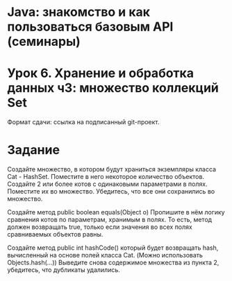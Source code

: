 # Java: знакомство и как пользоваться базовым API (семинары)
# Урок 6. Хранение и обработка данных ч3: множество коллекций Set
Формат сдачи: ссылка на подписанный git-проект.
 
# Задание
 
Создайте множество, в котором будут храниться экземпляры класса Cat - HashSet<Cat>. Поместите в него некоторое количество объектов.
Создайте 2 или более котов с одинаковыми параметрами в полях. Поместите их во множество. Убедитесь, что все они сохранились во множество.

Создайте метод
public boolean equals(Object o)
Пропишите в нём логику сравнения котов по параметрам, хранимым в полях. То есть, метод должен возвращать true, только если значения во всех полях сравниваемых объектов равны.

Создайте метод
public int hashCode()
который будет возвращать hash, вычисленный на основе полей класса Cat. (Можно использовать Objects.hash(...))
Выведите снова содержимое множества из пункта 2, убедитесь, что дубликаты удалились.
